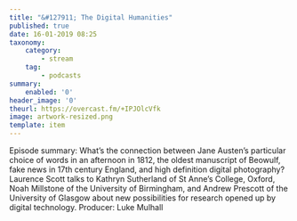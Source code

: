 ```yaml
---
title: "&#127911; The Digital Humanities"
published: true
date: 16-01-2019 08:25
taxonomy:
    category:
        - stream
    tag:
        - podcasts
summary:
    enabled: '0'
header_image: '0'
theurl: https://overcast.fm/+IPJOlcVfk
image: artwork-resized.png
template: item
---
```

 
Episode summary: What’s the connection between Jane Austen’s particular choice of words in an afternoon in 1812, the oldest manuscript of Beowulf, fake news in 17th century England, and high definition digital photography? Laurence Scott talks to Kathryn Sutherland of St Anne’s College, Oxford, Noah Millstone of the University of Birmingham, and Andrew Prescott of the University of Glasgow about new possibilities for research opened up by digital technology. Producer: Luke Mulhall
